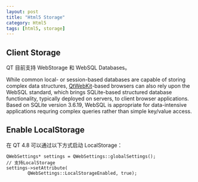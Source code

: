 ```yaml
---
layout: post
title: "Html5 Storage"
category: Html5
tags: [html5, storage]
--- 
```


## Client Storage

QT 目前支持 WebStorage 和 WebSQL Databases。

While common local- or session-based databases are capable of storing complex data structures, [QtWebKit](qtwebkit.html)-based browsers can also rely upon the WebSQL standard, which brings SQLite-based structured database functionality, typically deployed on servers, to client browser applications. Based on SQLite version 3.6.19, WebSQL is appropriate for data-intensive applications requring complex queries rather than simple key/value access.

## Enable LocalStorage

在 QT 4.8 可以通过以下方式启动 LocalStorage：

    QWebSettings* settings = QWebSettings::globalSettings();
    // 支持LocalStorage
    settings->setAttribute(
            QWebSettings::LocalStorageEnabled, true);



<!--more-->